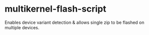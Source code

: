 # multikernel-flash-script
Enables device variant detection &amp; allows single zip to be flashed on multiple devices.
